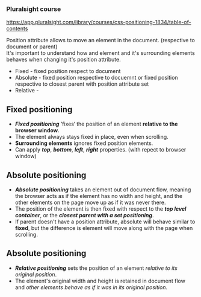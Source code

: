 ### Pluralsight course   
https://app.pluralsight.com/library/courses/css-positioning-1834/table-of-contents

Position attribute allows to move an element in the document. (respective to document or parent)      
It's important to understand how and element and it's surrounding elements behaves when changing it's position attribute.   
 - Fixed - fixed position respect to document
 - Absolute - fixed position respective to docuemnt or fixed position respective to closest parent with position attribute set
 - Relative - 

## Fixed positioning
 - ***Fixed positioning*** ’fixes‘ the position of an element **relative to the browser window.**   
 - The element always stays fixed in place, even when scrolling.   
 - **Surrounding elements** ignores fixed position elements.   
 - Can apply ***top***, ***bottom***, ***left***, ***right*** properties. (with repect to browser window)   

## Absolute positioning
 - ***Absolute positioning*** takes an element out of document flow, meaning the browser acts as if the element has no width and height, and the other elements on the page move up as if it was never there.    
 - The position of the element is then fixed with respect to the ***top level container***, or the ***closest parent with a set positioning***.
 - If parent doesn't have a position attribute, absolute will behave similar to **fixed**, but the difference is element will move along with the page when scrolling.   
  

## Absolute positioning
 - ***Relative positioning*** sets the position of an element *relative to its original position*.   
 - The element's original width and height is retained in document flow and *other elements behave as if it was in its original position*.
